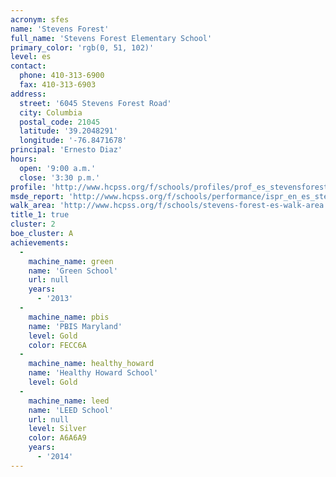 ```yaml
---
acronym: sfes
name: 'Stevens Forest'
full_name: 'Stevens Forest Elementary School'
primary_color: 'rgb(0, 51, 102)'
level: es
contact:
  phone: 410-313-6900
  fax: 410-313-6903
address:
  street: '6045 Stevens Forest Road'
  city: Columbia
  postal_code: 21045
  latitude: '39.2048291'
  longitude: '-76.8471678'
principal: 'Ernesto Diaz'
hours:
  open: '9:00 a.m.'
  close: '3:30 p.m.'
profile: 'http://www.hcpss.org/f/schools/profiles/prof_es_stevensforest.pdf'
msde_report: 'http://www.hcpss.org/f/schools/performance/ispr_en_es_stevensforest.pdf'
walk_area: 'http://www.hcpss.org/f/schools/stevens-forest-es-walk-area.pdf'
title_1: true
cluster: 2
boe_cluster: A
achievements:
  -
    machine_name: green
    name: 'Green School'
    url: null
    years:
      - '2013'
  -
    machine_name: pbis
    name: 'PBIS Maryland'
    level: Gold
    color: FECC6A
  -
    machine_name: healthy_howard
    name: 'Healthy Howard School'
    level: Gold
  -
    machine_name: leed
    name: 'LEED School'
    url: null
    level: Silver
    color: A6A6A9
    years:
      - '2014'
---
```

